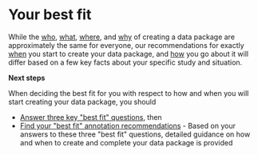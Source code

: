 # Your best fit
While the [who](../overview/who.md), [what](../overview/what.md), [where](../overview/where.md), and [why](../overview/why.md) of creating a data package are approximately the same for everyone, our recommendations for exactly [when](../overview/when.md) you start to create your data package, and [how](../overview/how.md) you go about it will differ based on a few key facts about your specific study and situation. 

**Next steps**

When deciding the best fit for you with respect to how and when you will start creating your data package, you should

* [Answer three key "best fit" questions](best-fit-questions.md), then
* [Find your "best fit" annotation recommendations](best-fit-recs/index.md) - Based on your answers to these three "best fit" questions, detailed guidance on how and when to create and complete your data package is provided  

